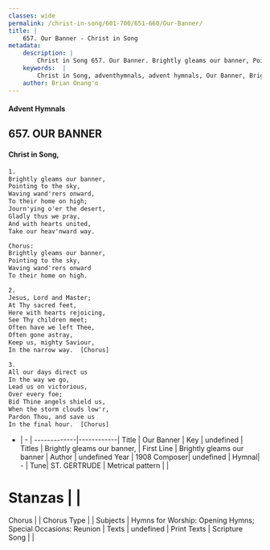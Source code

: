 ```yaml
---
classes: wide
permalink: /christ-in-song/601-700/651-660/Our-Banner/
title: |
    657. Our Banner - Christ in Song
metadata:
    description: |
        Christ in Song 657. Our Banner. Brightly gleams our banner, Pointing to the sky, Waving wand'rers onward, To their home on high; Journ'ying o'er the desert, Gladly thus we pray, And with hearts united, Take our heav'nward way. Chorus: Brightly gleams our banner, Pointing to the sky, Waving wand'rers onward To their home on high.
    keywords:  |
        Christ in Song, adventhymnals, advent hymnals, Our Banner, Brightly gleams our banner. Brightly gleams our banner,
    author: Brian Onang'o
---
```


#### Advent Hymnals
## 657. OUR BANNER
####  Christ in Song,

```txt
1.
Brightly gleams our banner,
Pointing to the sky,
Waving wand'rers onward,
To their home on high;
Journ'ying o'er the desert,
Gladly thus we pray,
And with hearts united,
Take our heav'nward way.

Chorus:
Brightly gleams our banner,
Pointing to the sky,
Waving wand'rers onward
To their home on high.

2.
Jesus, Lord and Master;
At Thy sacred feet,
Here with hearts rejoicing,
See Thy children meet;
Often have we left Thee,
Often gone astray,
Keep us, mighty Saviour,
In the narrow way.  [Chorus]

3.
All our days direct us
In the way we go,
Lead us on victorious,
Over every foe;
Bid Thine angels shield us,
When the storm clouds low'r,
Pardon Thou, and save us
In the final hour.  [Chorus]

```

- |   -  |
-------------|------------|
Title | Our Banner |
Key | undefined |
Titles | Brightly gleams our banner, |
First Line | Brightly gleams our banner |
Author | undefined
Year | 1908
Composer| undefined |
Hymnal|  - |
Tune| ST. GERTRUDE |
Metrical pattern | |
# Stanzas |  |
Chorus |  |
Chorus Type |  |
Subjects | Hymns for Worship: Opening Hymns; Special Occasions: Reunion |
Texts | undefined |
Print Texts | 
Scripture Song |  |
    
